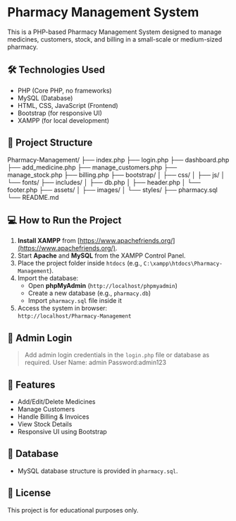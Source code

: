 # Pharmacy Management System

This is a PHP-based Pharmacy Management System designed to manage
medicines, customers, stock, and billing in a small-scale or medium-sized pharmacy.

## 🛠️ Technologies Used

- PHP (Core PHP, no frameworks)
- MySQL (Database)
- HTML, CSS, JavaScript (Frontend)
- Bootstrap (for responsive UI)
- XAMPP (for local development)

## 📁 Project Structure

Pharmacy-Management/
├── index.php
├── login.php
├── dashboard.php
├── add_medicine.php
├── manage_customers.php
├── manage_stock.php
├── billing.php
├── bootstrap/
│ ├── css/
│ ├── js/
│ └── fonts/
├── includes/
│ ├── db.php
│ ├── header.php
│ └── footer.php
├── assets/
│ ├── images/
│ └── styles/
├── pharmacy.sql
└── README.md


## 💻 How to Run the Project

1. **Install XAMPP** from [https://www.apachefriends.org/](https://www.apachefriends.org/).
2. Start **Apache** and **MySQL** from the XAMPP Control Panel.
3. Place the project folder inside `htdocs` (e.g., `C:\xampp\htdocs\Pharmacy-Management`).
4. Import the database:
   - Open **phpMyAdmin** (`http://localhost/phpmyadmin`)
   - Create a new database (e.g., `pharmacy.db`)
   - Import `pharmacy.sql` file inside it
5. Access the system in browser:  
   `http://localhost/Pharmacy-Management`

## 🔐 Admin Login

> Add admin login credentials in the `login.php` file or database as required.
> User Name: admin
> Password:admin123

## 📌 Features

- Add/Edit/Delete Medicines
- Manage Customers
- Handle Billing & Invoices
- View Stock Details
- Responsive UI using Bootstrap

## 📂 Database

- MySQL database structure is provided in `pharmacy.sql`.

## 📃 License

This project is for educational purposes only.


